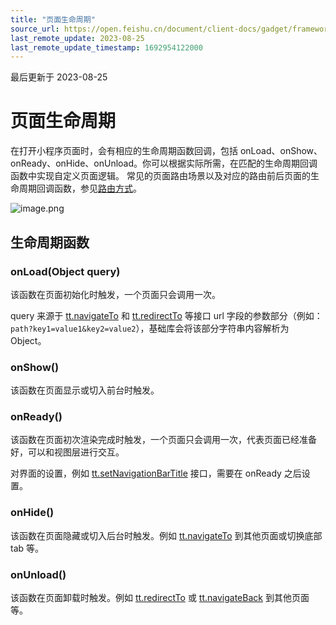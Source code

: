 ```yaml
---
title: "页面生命周期"
source_url: https://open.feishu.cn/document/client-docs/gadget/framework/logic-layer/page-lifecycle
last_remote_update: 2023-08-25
last_remote_update_timestamp: 1692954122000
---
```

最后更新于 2023-08-25

# 页面生命周期

在打开小程序页面时，会有相应的生命周期函数回调，包括 onLoad、onShow、onReady、onHide、onUnload。你可以根据实际所需，在匹配的生命周期回调函数中实现自定义页面逻辑。
常见的页面路由场景以及对应的路由前后页面的生命周期回调函数，参见[路由方式](https://open.feishu.cn/document/uYjL24iN/uUDNuUDNuUDN#b4d88247)。

![image.png](https://sf3-cn.feishucdn.com/obj/open-platform-opendoc/22c11128b722d82a4a7d6f2c29c49b7f_f9cXrGWB9L.png?height=1612&lazyload=true&maxWidth=600&width=1640)

## 生命周期函数

### onLoad(Object query)

该函数在页面初始化时触发，一个页面只会调用一次。

query 来源于 [tt.navigateTo](https://open.feishu.cn/document/uYjL24iN/uYTOz4iN5MjL2kzM) 和 [tt.redirectTo](https://open.feishu.cn/document/uYjL24iN/ucTOz4yN5MjL3kzM) 等接口 url 字段的参数部分（例如：`path?key1=value1&key2=value2`），基础库会将该部分字符串内容解析为 Object。

### onShow()

该函数在页面显示或切入前台时触发。

### onReady()

该函数在页面初次渲染完成时触发，一个页面只会调用一次，代表页面已经准备好，可以和视图层进行交互。

对界面的设置，例如 [tt.setNavigationBarTitle](https://open.feishu.cn/document/uYjL24iN/uATNy4CM1IjLwUjM) 接口，需要在 onReady 之后设置。

### onHide()

该函数在页面隐藏或切入后台时触发。例如 [tt.navigateTo](https://open.feishu.cn/document/uYjL24iN/uYTOz4iN5MjL2kzM) 到其他页面或切换底部 tab 等。

### onUnload()

该函数在页面卸载时触发。例如 [tt.redirectTo](https://open.feishu.cn/document/uYjL24iN/ucTOz4yN5MjL3kzM) 或 [tt.navigateBack](https://open.feishu.cn/document/uYjL24iN/uADM04CMwQjLwADN) 到其他页面等。
